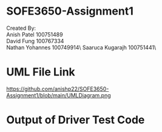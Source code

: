 # SOFE3650-Assignment1

Created By:\
Anish Patel 100751489\
David Fung 100767334\
Nathan Yohannes 100749914\ 
Saaruca Kugarajh 100751441\



UML File Link
=============================
https://github.com/anishp22/SOFE3650-Assignment1/blob/main/UMLDiagram.png


Output of Driver Test Code
=============================


